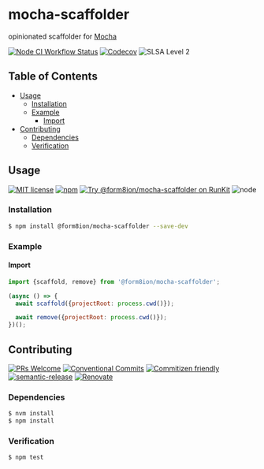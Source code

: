 # mocha-scaffolder

opinionated scaffolder for [Mocha](https://mochajs.org/)

<!--status-badges start -->

[![Node CI Workflow Status][github-actions-ci-badge]][github-actions-ci-link]
[![Codecov][coverage-badge]][coverage-link]
![SLSA Level 2][slsa-badge]

<!--status-badges end -->

## Table of Contents

* [Usage](#usage)
  * [Installation](#installation)
  * [Example](#example)
    * [Import](#import)
* [Contributing](#contributing)
  * [Dependencies](#dependencies)
  * [Verification](#verification)

## Usage

<!--consumer-badges start -->

[![MIT license][license-badge]][license-link]
[![npm][npm-badge]][npm-link]
[![Try @form8ion/mocha-scaffolder on RunKit][runkit-badge]][runkit-link]
![node][node-badge]

<!--consumer-badges end -->

### Installation

```sh
$ npm install @form8ion/mocha-scaffolder --save-dev
```

### Example

#### Import

```javascript
import {scaffold, remove} from '@form8ion/mocha-scaffolder';
```

```javascript
(async () => {
  await scaffold({projectRoot: process.cwd()});

  await remove({projectRoot: process.cwd()});
})();
```

## Contributing

<!--contribution-badges start -->

[![PRs Welcome][PRs-badge]][PRs-link]
[![Conventional Commits][commit-convention-badge]][commit-convention-link]
[![Commitizen friendly][commitizen-badge]][commitizen-link]
[![semantic-release][semantic-release-badge]][semantic-release-link]
[![Renovate][renovate-badge]][renovate-link]

<!--contribution-badges end -->

### Dependencies

```sh
$ nvm install
$ npm install
```

### Verification

```sh
$ npm test
```

[PRs-link]: http://makeapullrequest.com

[PRs-badge]: https://img.shields.io/badge/PRs-welcome-brightgreen.svg

[commit-convention-link]: https://conventionalcommits.org

[commit-convention-badge]: https://img.shields.io/badge/Conventional%20Commits-1.0.0-yellow.svg

[commitizen-link]: http://commitizen.github.io/cz-cli/

[commitizen-badge]: https://img.shields.io/badge/commitizen-friendly-brightgreen.svg

[semantic-release-link]: https://github.com/semantic-release/semantic-release

[semantic-release-badge]: https://img.shields.io/badge/semantic--release-angular-e10079?logo=semantic-release

[renovate-link]: https://renovatebot.com

[renovate-badge]: https://img.shields.io/badge/renovate-enabled-brightgreen.svg?logo=renovatebot

[license-link]: LICENSE

[license-badge]: https://img.shields.io/github/license/form8ion/mocha-scaffolder.svg

[npm-link]: https://www.npmjs.com/package/@form8ion/mocha-scaffolder

[npm-badge]: https://img.shields.io/npm/v/@form8ion/mocha-scaffolder?logo=npm

[runkit-link]: https://npm.runkit.com/@form8ion/mocha-scaffolder

[runkit-badge]: https://badge.runkitcdn.com/@form8ion/mocha-scaffolder.svg

[github-actions-ci-link]: https://github.com/form8ion/mocha-scaffolder/actions?query=workflow%3A%22Node.js+CI%22+branch%3Amaster

[github-actions-ci-badge]: https://img.shields.io/github/actions/workflow/status/form8ion/mocha-scaffolder/node-ci.yml.svg?branch=master&logo=github

[node-badge]: https://img.shields.io/node/v/@form8ion/mocha-scaffolder?logo=node.js

[coverage-link]: https://codecov.io/github/form8ion/mocha-scaffolder

[coverage-badge]: https://img.shields.io/codecov/c/github/form8ion/mocha-scaffolder?logo=codecov

[slsa-badge]: https://slsa.dev/images/gh-badge-level2.svg
